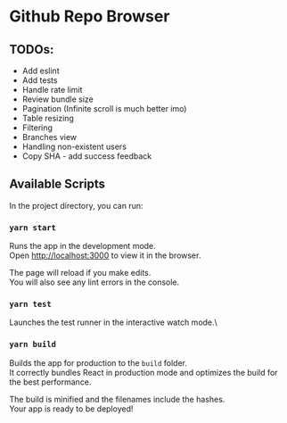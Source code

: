 # Github Repo Browser

## TODOs:
- Add eslint
- Add tests
- Handle rate limit
- Review bundle size
- Pagination (Infinite scroll is much better imo)
- Table resizing
- Filtering
- Branches view
- Handling non-existent users
- Copy SHA - add success feedback


## Available Scripts

In the project directory, you can run:

### `yarn start`

Runs the app in the development mode.\
Open [http://localhost:3000](http://localhost:3000) to view it in the browser.

The page will reload if you make edits.\
You will also see any lint errors in the console.

### `yarn test`

Launches the test runner in the interactive watch mode.\

### `yarn build`

Builds the app for production to the `build` folder.\
It correctly bundles React in production mode and optimizes the build for the best performance.

The build is minified and the filenames include the hashes.\
Your app is ready to be deployed!
